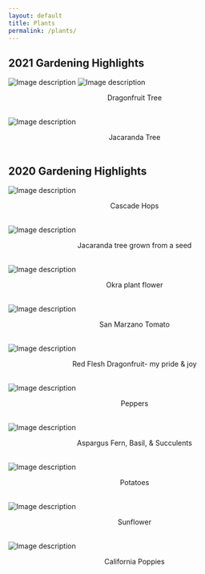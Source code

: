```yaml
---
layout: default
title: Plants
permalink: /plants/
---
```

## 2021 Gardening Highlights

![Image description](/images/2021_Dragonfruitflower.jpg)
![Image description](/images/2021_Dragonfruit.jpg)
<center>Dragonfruit Tree</center>
<br>

![Image description](/images/2021_Jacaranda.jpg)
<center>Jacaranda Tree</center>
<br>


## 2020 Gardening Highlights
![Image description](/images/2020_hops.png)
<center>Cascade Hops</center>
<br>

![Image description](/images/2020_jacaranda.png)
<center>Jacaranda tree grown from a seed </center>
<br>

![Image description](/images/2020_okra.png)
<center>Okra plant flower</center>
<br>

![Image description](/images/2020_tomato.png)
<center>San Marzano Tomato </center>
<br>

![Image description](/images/2020_dragonfruit.png)
<center>Red Flesh Dragonfruit- my pride & joy</center>
<br>

![Image description](/images/2020_peppers.JPG)
<center>Peppers</center>
<br>

![Image description](/images/2020_succulent.png)
<center>Aspargus Fern, Basil, & Succulents</center>
<br>

![Image description](/images/2020_potato.png)
<center>Potatoes</center>
<br>

![Image description](/images/2020_sunflower.png)
<center>Sunflower</center>
<br>

![Image description](/images/2020_poppy.jpg)
<center>California Poppies</center>
<br>

